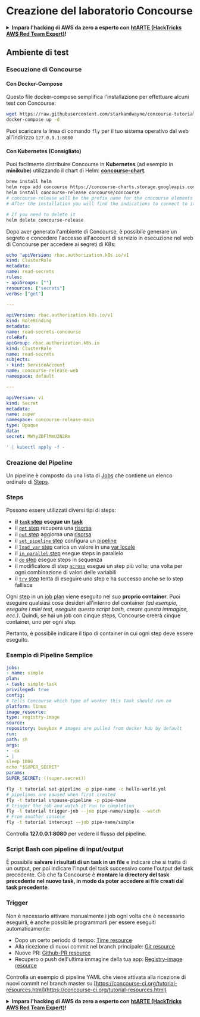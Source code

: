# Creazione del laboratorio Concourse

<details>

<summary><strong>Impara l'hacking di AWS da zero a esperto con</strong> <a href="https://training.hacktricks.xyz/courses/arte"><strong>htARTE (HackTricks AWS Red Team Expert)</strong></a><strong>!</strong></summary>

Altri modi per supportare HackTricks:

* Se vuoi vedere la tua **azienda pubblicizzata su HackTricks** o **scaricare HackTricks in PDF**, controlla i [**PACCHETTI DI ABBONAMENTO**](https://github.com/sponsors/carlospolop)!
* Ottieni il [**merchandising ufficiale di PEASS & HackTricks**](https://peass.creator-spring.com)
* Scopri [**The PEASS Family**](https://opensea.io/collection/the-peass-family), la nostra collezione di [**NFT**](https://opensea.io/collection/the-peass-family) esclusivi
* **Unisciti al** 💬 [**gruppo Discord**](https://discord.gg/hRep4RUj7f) o al [**gruppo Telegram**](https://t.me/peass) o **seguici** su **Twitter** 🐦 [**@hacktricks_live**](https://twitter.com/hacktricks_live)**.**
* **Condividi i tuoi trucchi di hacking inviando PR ai repository di** [**HackTricks**](https://github.com/carlospolop/hacktricks) e [**HackTricks Cloud**](https://github.com/carlospolop/hacktricks-cloud) su GitHub.

</details>

## Ambiente di test

### Esecuzione di Concourse

#### Con Docker-Compose

Questo file docker-compose semplifica l'installazione per effettuare alcuni test con Concourse:
```bash
wget https://raw.githubusercontent.com/starkandwayne/concourse-tutorial/master/docker-compose.yml
docker-compose up -d
```
Puoi scaricare la linea di comando `fly` per il tuo sistema operativo dal web all'indirizzo `127.0.0.1:8080`

#### Con Kubernetes (Consigliato)

Puoi facilmente distribuire Concourse in **Kubernetes** (ad esempio in **minikube**) utilizzando il chart di Helm: [**concourse-chart**](https://github.com/concourse/concourse-chart).
```bash
brew install helm
helm repo add concourse https://concourse-charts.storage.googleapis.com/
helm install concourse-release concourse/concourse
# concourse-release will be the prefix name for the concourse elements in k8s
# After the installation you will find the indications to connect to it in the console

# If you need to delete it
helm delete concourse-release
```
Dopo aver generato l'ambiente di Concourse, è possibile generare un segreto e concedere l'accesso all'account di servizio in esecuzione nel web di Concourse per accedere ai segreti di K8s:
```yaml
echo 'apiVersion: rbac.authorization.k8s.io/v1
kind: ClusterRole
metadata:
name: read-secrets
rules:
- apiGroups: [""]
resources: ["secrets"]
verbs: ["get"]

---

apiVersion: rbac.authorization.k8s.io/v1
kind: RoleBinding
metadata:
name: read-secrets-concourse
roleRef:
apiGroup: rbac.authorization.k8s.io
kind: ClusterRole
name: read-secrets
subjects:
- kind: ServiceAccount
name: concourse-release-web
namespace: default

---

apiVersion: v1
kind: Secret
metadata:
name: super
namespace: concourse-release-main
type: Opaque
data:
secret: MWYyZDFlMmU2N2Rm

' | kubectl apply -f -
```
### Creazione del Pipeline

Un pipeline è composto da una lista di [Jobs](https://concourse-ci.org/jobs.html) che contiene un elenco ordinato di [Steps](https://concourse-ci.org/steps.html).

### Steps

Possono essere utilizzati diversi tipi di steps:

* **il** [**`task` step**](https://concourse-ci.org/task-step.html) **esegue un** [**task**](https://concourse-ci.org/tasks.html)
* il [`get` step](https://concourse-ci.org/get-step.html) recupera una [risorsa](https://concourse-ci.org/resources.html)
* il [`put` step](https://concourse-ci.org/put-step.html) aggiorna una [risorsa](https://concourse-ci.org/resources.html)
* il [`set_pipeline` step](https://concourse-ci.org/set-pipeline-step.html) configura un [pipeline](https://concourse-ci.org/pipelines.html)
* il [`load_var` step](https://concourse-ci.org/load-var-step.html) carica un valore in una [var locale](https://concourse-ci.org/vars.html#local-vars)
* il [`in_parallel` step](https://concourse-ci.org/in-parallel-step.html) esegue steps in parallelo
* il [`do` step](https://concourse-ci.org/do-step.html) esegue steps in sequenza
* il modificatore di step [`across`](https://concourse-ci.org/across-step.html#schema.across) esegue un step più volte; una volta per ogni combinazione di valori delle variabili
* il [`try` step](https://concourse-ci.org/try-step.html) tenta di eseguire uno step e ha successo anche se lo step fallisce

Ogni [step](https://concourse-ci.org/steps.html) in un [job plan](https://concourse-ci.org/jobs.html#schema.job.plan) viene eseguito nel suo **proprio container**. Puoi eseguire qualsiasi cosa desideri all'interno del container _(ad esempio, eseguire i miei test, eseguire questo script bash, creare questa immagine, ecc.)_. Quindi, se hai un job con cinque steps, Concourse creerà cinque container, uno per ogni step.

Pertanto, è possibile indicare il tipo di container in cui ogni step deve essere eseguito.

### Esempio di Pipeline Semplice
```yaml
jobs:
- name: simple
plan:
- task: simple-task
privileged: true
config:
# Tells Concourse which type of worker this task should run on
platform: linux
image_resource:
type: registry-image
source:
repository: busybox # images are pulled from docker hub by default
run:
path: sh
args:
- -cx
- |
sleep 1000
echo "$SUPER_SECRET"
params:
SUPER_SECRET: ((super.secret))
```

```bash
fly -t tutorial set-pipeline -p pipe-name -c hello-world.yml
# pipelines are paused when first created
fly -t tutorial unpause-pipeline -p pipe-name
# trigger the job and watch it run to completion
fly -t tutorial trigger-job --job pipe-name/simple --watch
# From another console
fly -t tutorial intercept --job pipe-name/simple
```
Controlla **127.0.0.1:8080** per vedere il flusso del pipeline.

### Script Bash con pipeline di input/output

È possibile **salvare i risultati di un task in un file** e indicare che si tratta di un output, per poi indicare l'input del task successivo come l'output del task precedente. Ciò che fa Concourse è **montare la directory del task precedente nel nuovo task, in modo da poter accedere ai file creati dal task precedente**.

### Trigger

Non è necessario attivare manualmente i job ogni volta che è necessario eseguirli, è anche possibile programmarli per essere eseguiti automaticamente:

* Dopo un certo periodo di tempo: [Time resource](https://github.com/concourse/time-resource/)
* Alla ricezione di nuovi commit nel branch principale: [Git resource](https://github.com/concourse/git-resource)
* Nuove PR: [Github-PR resource](https://github.com/telia-oss/github-pr-resource)
* Recupero o push dell'ultima immagine della tua app: [Registry-image resource](https://github.com/concourse/registry-image-resource/)

Controlla un esempio di pipeline YAML che viene attivata alla ricezione di nuovi commit nel branch master su [https://concourse-ci.org/tutorial-resources.html](https://concourse-ci.org/tutorial-resources.html)

<details>

<summary><strong>Impara l'hacking di AWS da zero a esperto con</strong> <a href="https://training.hacktricks.xyz/courses/arte"><strong>htARTE (HackTricks AWS Red Team Expert)</strong></a><strong>!</strong></summary>

Altri modi per supportare HackTricks:

* Se vuoi vedere la tua **azienda pubblicizzata su HackTricks** o **scaricare HackTricks in PDF** controlla i [**PACCHETTI DI ABBONAMENTO**](https://github.com/sponsors/carlospolop)!
* Ottieni il [**merchandising ufficiale di PEASS & HackTricks**](https://peass.creator-spring.com)
* Scopri [**The PEASS Family**](https://opensea.io/collection/the-peass-family), la nostra collezione di [**NFT esclusivi**](https://opensea.io/collection/the-peass-family)
* **Unisciti al** 💬 [**gruppo Discord**](https://discord.gg/hRep4RUj7f) o al [**gruppo Telegram**](https://t.me/peass) o **seguici** su **Twitter** 🐦 [**@hacktricks_live**](https://twitter.com/hacktricks_live)**.**
* **Condividi i tuoi trucchi di hacking inviando PR ai repository** [**HackTricks**](https://github.com/carlospolop/hacktricks) e [**HackTricks Cloud**](https://github.com/carlospolop/hacktricks-cloud).

</details>
